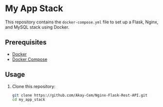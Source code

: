 
# My App Stack

This repository contains the `docker-compose.yml` file to set up a Flask, Nginx, and MySQL stack using Docker.

## Prerequisites

- [Docker](https://docs.docker.com/get-docker/)
- [Docker Compose](https://docs.docker.com/compose/install/)

## Usage

1. Clone this repository:

   ```bash
   git clone https://github.com/Akay-Cem/Nginx-Flask-Rest-API.git
   cd my_app_stack

